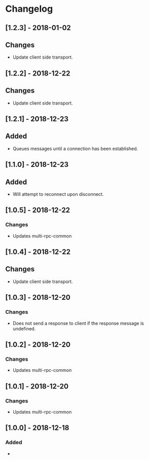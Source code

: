 # Changelog

## [1.2.3] - 2018-01-02 
## Changes
- Update client side transport.

## [1.2.2] - 2018-12-22 
## Changes
- Update client side transport.

## [1.2.1] - 2018-12-23
## Added
- Queues messages until a connection has been established.

## [1.1.0] - 2018-12-23
## Added
- Will attempt to reconnect upon disconnect.

## [1.0.5] - 2018-12-22
### Changes
- Updates multi-rpc-common

## [1.0.4] - 2018-12-22 
## Changes
- Update client side transport.

## [1.0.3] - 2018-12-20
### Changes
- Does not send a response to client if the response message is undefined.

## [1.0.2] - 2018-12-20
### Changes
- Updates multi-rpc-common

## [1.0.1] - 2018-12-20
### Changes
- Updates multi-rpc-common

## [1.0.0] - 2018-12-18
### Added
- 
